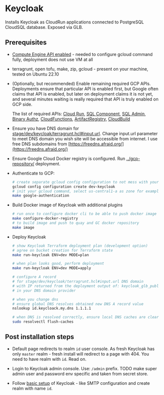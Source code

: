 # Keycloak

Installs Keycloak as CloudRun applications connected to PostgreSQL CloudSQL database.
Exposed via GLB.

## Prerequisites

* [Compute Engine API enabled](https://console.cloud.google.com/apis/library/compute.googleapis.com) - needed to configure gcloud command fully, deployment does not use VM at all

* terragrunt, open tofu, make, zip, gcloud - present on your machine, tested on Ubuntu 22.10

* (Optionally, but recommended) Enable remaining required GCP APIs. Deployments ensure that particular API is enabled first, but Google often claims that API is enabled, but later on deployment claims it is not yet, and several minutes waiting is really required that API is truly enabled on GCP side.

  The list of required APIs: [Cloud Run](https://console.cloud.google.com/apis/library/run.googleapis.com), [SQL Component](https://console.cloud.google.com/apis/library/sql-component.googleapis.com), [SQL Admin](https://console.cloud.google.com/apis/library/sqladmin.googleapis.com), [Binary Authz](https://console.cloud.google.com/apis/library/binaryauthorization.googleapis.com), [CloudFunctions](https://console.cloud.google.com/apis/library/cloudfunctions.googleapis.com), [ArtifactRegistry](https://console.cloud.google.com/apis/library/artifactregistry.googleapis.com), [CloudBuild](https://console.cloud.google.com/apis/library/cloudbuild.googleapis.com)

* Ensure you have DNS domain for [stage/dev/keycloak/terragrunt.hcl#input.url](stage/dev/keycloak/terragrunt.hcl). Change input.url parameter to meet DNS domain you wish site will be accessible from internet. I use free DNS subdomains from [https://freedns.afraid.org/](https://freedns.afraid.org/)

* Ensure Google Cloud Docker registry is configured. Run [../gcp-repository/](../gcp-repository/) deployment.

* Authenticate to GCP:

  ```bash
  # create separate gcloud config configuration to not mess with your current config
  gcloud config configuration create dev-keycloak
  # init your gcloud command, select us-central1-a as zone for example
  make google-authentication
  ```

* Build Docker image of Keycloak with additional plugins

  ```bash
  # run once to configure docker cli to be able to push docker image to Google Cloud Docker registry
  make configure-docker-registry
  # to build image and push to quay and GC docker repository
  make image
  ```

* Deploy Keycloak

  ```bash
  # show Keycloak Terraform deployment plan (development option)
  # agree on bucket creation for Terraform state
  make run-keycloak ENV=dev MODE=plan

  # when plan looks good, perform deployment
  make run-keycloak ENV=dev MODE=apply

  # configure A record
  # for stage/dev/keycloak/terragrunt.hcl#input.url DNS domain
  # with IP returned from the deployment output of: keycloak_glb_public_ip
  # in your DNS domain provider

  # when you change dns
  # ensure global DNS resolves obtained new DNS A record value
  nslookup id.keycloack.my.dns 1.1.1.1

  # when DNS is resolved correctly, ensure local DNS caches are cleared
  sudo resolvectl flush-caches
  ```

## Post installation steps

* Default page redirects to realm `id` user console. As fresh Keycloak has only `master` realm - fresh install will redirect to a page with 404. You need to have realm with `id`. Read on.

* Login to Keycloak admin console. Use: `/admin` prefix. TODO make super admin user and password env specific and taken from secret store.

* Follow [basic setup](https://www.keycloak.org/docs/latest/server_admin/#configuring-realms) of Keycloak - like SMTP configuration and create realm with name `id`.
